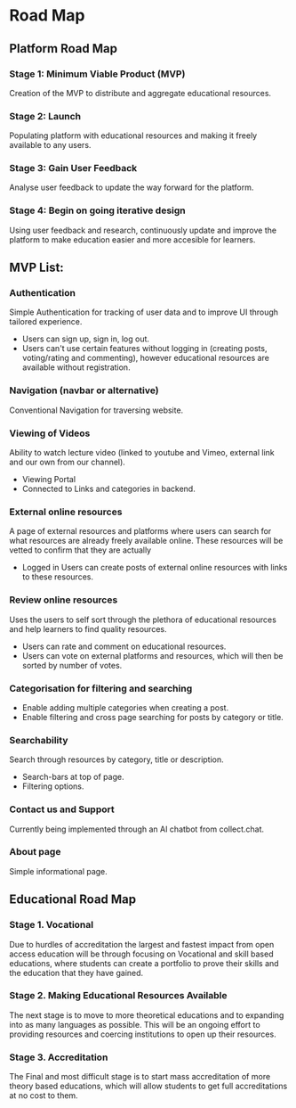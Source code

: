# Road Map

## Platform Road Map

### Stage 1: Minimum Viable Product \(MVP\)

Creation of the MVP to distribute and aggregate educational resources.

### Stage 2: Launch

Populating platform with educational resources and making it freely available to any users.

### Stage 3: Gain User Feedback

Analyse user feedback to update the way forward for the platform.

### Stage 4: Begin on going iterative design

Using user feedback and research, continuously update and improve the platform to make education easier and more accesible for learners.

## MVP List:

### Authentication

Simple Authentication for tracking of user data and to improve UI through tailored experience.

* Users can sign up, sign in, log out.
* Users can't use certain features without logging in \(creating posts, voting/rating and commenting\), however educational resources are available without registration.

### Navigation \(navbar or alternative\)

Conventional Navigation for traversing website.

### Viewing of Videos

Ability to watch lecture video \(linked to youtube and Vimeo, external link and our own from our channel\).

* Viewing Portal
* Connected to Links and categories in backend.

### External online resources

A page of external resources and platforms where users can search for what resources are already freely available online. These resources will be vetted to confirm that they are actually

* Logged in Users can create posts of external online resources with links to these resources.

### Review online resources

Uses the users to self sort through the plethora of educational resources and help learners to find quality resources.

* Users can rate and comment on educational resources.
* Users can vote on external platforms and resources, which will then be sorted by number of votes.

### Categorisation for filtering and searching

* Enable adding multiple categories when creating a post.
* Enable filtering and cross page searching for posts by category or title.

### Searchability

Search through resources by category, title or description.

* Search-bars at top of page.
* Filtering options.

### Contact us and Support

Currently being implemented through an AI chatbot from collect.chat.

### About page

Simple informational page.

## Educational Road Map

### Stage 1. Vocational

Due to hurdles of accreditation the largest and fastest impact from open access education will be through focusing on Vocational and skill based educations, where students can create a portfolio to prove their skills and the education that they have gained.

### Stage 2. Making Educational Resources Available

The next stage is to move to more theoretical educations and to expanding into as many languages as possible. This will be an ongoing effort to providing resources and coercing institutions to open up their resources.

### Stage 3. Accreditation

The Final and most difficult stage is to start mass accreditation of more theory based educations, which will allow students to get full accreditations at no cost to them.

